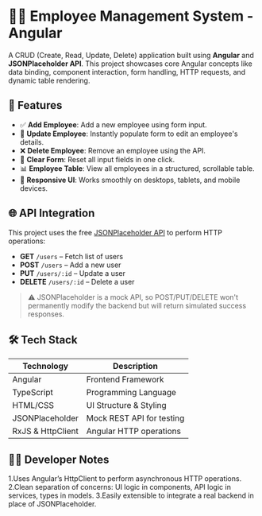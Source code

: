 # 🧑‍💼 Employee Management System - Angular

A CRUD (Create, Read, Update, Delete) application built using **Angular** and **JSONPlaceholder API**. This project showcases core Angular concepts like data binding, component interaction, form handling, HTTP requests, and dynamic table rendering.

## 🚀 Features

- ✅ **Add Employee**: Add a new employee using form input.
- 🔁 **Update Employee**: Instantly populate form to edit an employee's details.
- ❌ **Delete Employee**: Remove an employee using the API.
- 🧹 **Clear Form**: Reset all input fields in one click.
- 📊 **Employee Table**: View all employees in a structured, scrollable table.
- 📱 **Responsive UI**: Works smoothly on desktops, tablets, and mobile devices.

## 🌐 API Integration

This project uses the free [JSONPlaceholder API](https://jsonplaceholder.typicode.com/users) to perform HTTP operations:

- **GET** `/users` – Fetch list of users
- **POST** `/users` – Add a new user
- **PUT** `/users/:id` – Update a user
- **DELETE** `/users/:id` – Delete a user

> ⚠️ JSONPlaceholder is a mock API, so POST/PUT/DELETE won't permanently modify the backend but will return simulated success responses.

## 🛠️ Tech Stack

| Technology     | Description                    |
|----------------|--------------------------------|
| Angular        | Frontend Framework             |
| TypeScript     | Programming Language           |
| HTML/CSS       | UI Structure & Styling         |
| JSONPlaceholder | Mock REST API for testing     |
| RxJS & HttpClient | Angular HTTP operations     |


## 🧑‍💻 Developer Notes

1.Uses Angular’s HttpClient to perform asynchronous HTTP operations.
2.Clean separation of concerns: UI logic in components, API logic in services, types in models.
3.Easily extensible to integrate a real backend in place of JSONPlaceholder.
